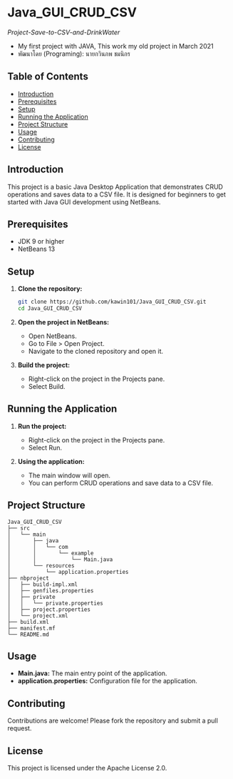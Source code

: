 # Java_GUI_CRUD_CSV

<p><i>Project-Save-to-CSV-and-DrinkWater</i></p>

* My first project with JAVA, This work my old project in March 2021
* พัฒนาโดย (Programing): นายกวินภพ ชมนิกร 

## Table of Contents
- [Introduction](#introduction)
- [Prerequisites](#prerequisites)
- [Setup](#setup)
- [Running the Application](#running-the-application)
- [Project Structure](#project-structure)
- [Usage](#usage)
- [Contributing](#contributing)
- [License](#license)

## Introduction
This project is a basic Java Desktop Application that demonstrates CRUD operations and saves data to a CSV file. It is designed for beginners to get started with Java GUI development using NetBeans.

## Prerequisites
- JDK 9 or higher
- NetBeans 13

## Setup
1. **Clone the repository:**
   ```sh
   git clone https://github.com/kawin101/Java_GUI_CRUD_CSV.git
   cd Java_GUI_CRUD_CSV
   ```

2. **Open the project in NetBeans:**
   - Open NetBeans.
   - Go to File > Open Project.
   - Navigate to the cloned repository and open it.

3. **Build the project:**
   - Right-click on the project in the Projects pane.
   - Select Build.

## Running the Application
1. **Run the project:**
   - Right-click on the project in the Projects pane.
   - Select Run.

2. **Using the application:**
   - The main window will open.
   - You can perform CRUD operations and save data to a CSV file.

## Project Structure
```
Java_GUI_CRUD_CSV
├── src
│   └── main
│       ├── java
│       │   └── com
│       │       └── example
│       │           └── Main.java
│       └── resources
│           └── application.properties
├── nbproject
│   ├── build-impl.xml
│   ├── genfiles.properties
│   ├── private
│   │   └── private.properties
│   ├── project.properties
│   └── project.xml
├── build.xml
├── manifest.mf
└── README.md
```

## Usage
- **Main.java:** The main entry point of the application.
- **application.properties:** Configuration file for the application.

## Contributing
Contributions are welcome! Please fork the repository and submit a pull request.

## License
This project is licensed under the Apache License 2.0.
